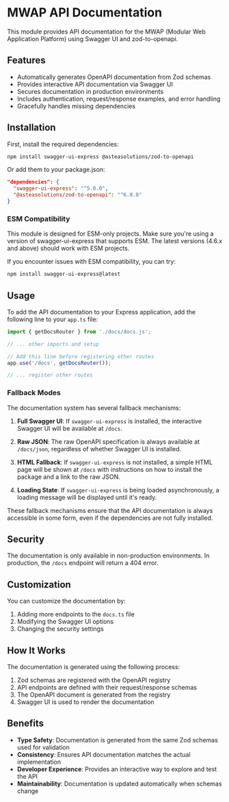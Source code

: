 # MWAP API Documentation

This module provides API documentation for the MWAP (Modular Web Application Platform) using Swagger UI and zod-to-openapi.

## Features

- Automatically generates OpenAPI documentation from Zod schemas
- Provides interactive API documentation via Swagger UI
- Secures documentation in production environments
- Includes authentication, request/response examples, and error handling
- Gracefully handles missing dependencies

## Installation

First, install the required dependencies:

```bash
npm install swagger-ui-express @asteasolutions/zod-to-openapi
```

Or add them to your package.json:

```json
"dependencies": {
  "swagger-ui-express": "^5.0.0",
  "@asteasolutions/zod-to-openapi": "^6.0.0"
}
```

### ESM Compatibility

This module is designed for ESM-only projects. Make sure you're using a version of swagger-ui-express that supports ESM. The latest versions (4.6.x and above) should work with ESM projects.

If you encounter issues with ESM compatibility, you can try:

```bash
npm install swagger-ui-express@latest
```

## Usage

To add the API documentation to your Express application, add the following line to your `app.ts` file:

```typescript
import { getDocsRouter } from './docs/docs.js';

// ... other imports and setup

// Add this line before registering other routes
app.use('/docs', getDocsRouter());

// ... register other routes
```

### Fallback Modes

The documentation system has several fallback mechanisms:

1. **Full Swagger UI**: If `swagger-ui-express` is installed, the interactive Swagger UI will be available at `/docs`.

2. **Raw JSON**: The raw OpenAPI specification is always available at `/docs/json`, regardless of whether Swagger UI is installed.

3. **HTML Fallback**: If `swagger-ui-express` is not installed, a simple HTML page will be shown at `/docs` with instructions on how to install the package and a link to the raw JSON.

4. **Loading State**: If `swagger-ui-express` is being loaded asynchronously, a loading message will be displayed until it's ready.

These fallback mechanisms ensure that the API documentation is always accessible in some form, even if the dependencies are not fully installed.

## Security

The documentation is only available in non-production environments. In production, the `/docs` endpoint will return a 404 error.

## Customization

You can customize the documentation by:

1. Adding more endpoints to the `docs.ts` file
2. Modifying the Swagger UI options
3. Changing the security settings

## How It Works

The documentation is generated using the following process:

1. Zod schemas are registered with the OpenAPI registry
2. API endpoints are defined with their request/response schemas
3. The OpenAPI document is generated from the registry
4. Swagger UI is used to render the documentation

## Benefits

- **Type Safety**: Documentation is generated from the same Zod schemas used for validation
- **Consistency**: Ensures API documentation matches the actual implementation
- **Developer Experience**: Provides an interactive way to explore and test the API
- **Maintainability**: Documentation is updated automatically when schemas change